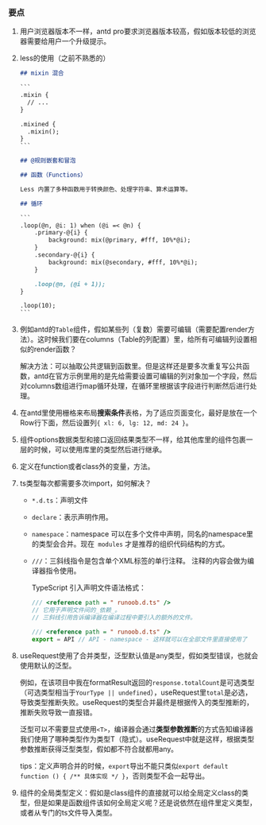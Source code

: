 ### 要点

1. 用户浏览器版本不一样，antd pro要求浏览器版本较高，假如版本较低的浏览器需要给用户一个升级提示。

2. less的使用（之前不熟悉的）

   ```markdown
   ## mixin 混合
   
   ​```
   .mixin {
     // ...
   }
   
   .mixined {
     .mixin();
   }
   ​```
   
   ## @规则嵌套和冒泡
   
   ## 函数（Functions）
   
   Less 内置了多种函数用于转换颜色、处理字符串、算术运算等。
   
   ## 循环
   
   ​```
   .loop(@n, @i: 1) when (@i =< @n) {
       .primary-@{i} {
           background: mix(@primary, #fff, 10%*@i);
       }
       .secondary-@{i} {
           background: mix(@secondary, #fff, 10%*@i);
       }
   
       .loop(@n, (@i + 1));
   }
   
   .loop(10);
   ​```
   ```

   

3. 例如antd的`Table`组件，假如某些列（复数）需要可编辑（需要配置render方法）。这时候我们要在columns（Table的列配置）里，给所有可编辑列设置相似的render函数？

   解决方法：可以抽取公共逻辑到函数里。但是这样还是要多次重复写公共函数，antd在官方示例里用的是先给需要设置可编辑的列对象加一个字段，然后对columns数组进行map循环处理，在循环里根据该字段进行判断然后进行处理。
   
4. 在antd里使用栅格来布局**搜索条件**表格，为了适应页面变化，最好是放在一个Row行下面，然后设置列`{ xl: 6, lg: 12, md: 24 }`。

5. 组件options数据类型和接口返回结果类型不一样，给其他库里的组件包裹一层的时候，可以使用库里的类型然后进行继承。

6. 定义在function或者class外的变量，方法。

7. ts类型每次都需要多次import，如何解决？

   - `*.d.ts`：声明文件

   - `declare`：表示声明作用。

   - `namespace`：namespace 可以在多个文件中声明，同名的namespace里的类型会合并。现在` modules` 才是推荐的组织代码结构的方式。

   - `///`：三斜线指令是包含单个XML标签的单行注释。 注释的内容会做为编译器指令使用。

     TypeScript 引入声明文件语法格式：

     ```ts
     /// <reference path = " runoob.d.ts" />
     // 它用于声明文件间的_依赖_。
     // 三斜线引用告诉编译器在编译过程中要引入的额外的文件。
     ```

     ```ts
     /// <reference path = " runoob.d.ts" />
     export = API // API - namespace - 这样就可以在全部文件里直接使用了
     ```

     

8. useRequest使用了合并类型，泛型默认值是any类型，假如类型错误，也就会使用默认的泛型。

   例如，在该项目中我在formatResult返回的`response.totalCount`是可选类型（可选类型相当于`YourType || undefined`），useRequest里`total`是必选，导致类型推断失败。useRequest的类型合并最终是根据传入的类型推断的，推断失败导致一直报错。

   泛型可以不需要显式使用`<T>`，编译器会通过**类型参数推断**的方式告知编译器我们使用了哪种类型作为类型T（隐式）。useRequest中就是这样，根据类型参数推断获得泛型类型，假如都不符合就都用any。
   
   tips：定义声明合并的时候，`export`导出不能只类似`export default function () { /** 具体实现 */ }`，否则类型不会一起导出。
   
9. 组件的全局类型定义：假如是class组件的直接就可以给全局定义class的类型，但是如果是函数组件该如何全局定义呢？还是说依然在组件里定义类型，或者从专门的ts文件导入类型。

